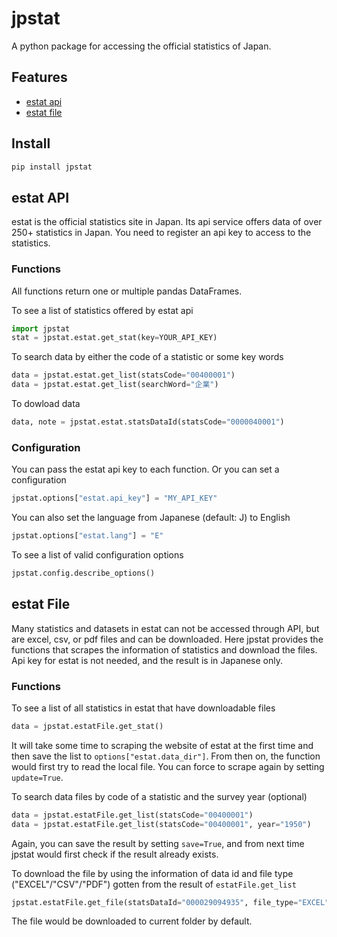 # jpstat

A python package for accessing the official statistics of Japan.

## Features

- [estat api](#estat-api)
- [estat file](#estat-file)

## Install

```sh
pip install jpstat
```

## estat API

estat is the official statistics site in Japan. Its api service offers data of over 250+ statistics in Japan. You need to register an api key to access to the statistics.

### Functions

All functions return one or multiple pandas DataFrames.

To see a list of statistics offered by estat api

```python
import jpstat
stat = jpstat.estat.get_stat(key=YOUR_API_KEY)
```

To search data by either the code of a statistic or some key words

```python
data = jpstat.estat.get_list(statsCode="00400001")
data = jpstat.estat.get_list(searchWord="企業")
```

To dowload data

```python
data, note = jpstat.estat.statsDataId(statsCode="0000040001")
```

### Configuration

You can pass the estat api key to each function. Or you can set a configuration

```python
jpstat.options["estat.api_key"] = "MY_API_KEY"
```

You can also set the language from Japanese (default: J) to English

```python
jpstat.options["estat.lang"] = "E"
```

To see a list of valid configuration options

```python
jpstat.config.describe_options()
```

## estat File

Many statistics and datasets in estat can not be accessed through API, but are excel, csv, or pdf files and can be downloaded. Here jpstat provides the functions that scrapes the information of statistics and download the files. Api key for estat is not needed, and the result is in Japanese only.

### Functions

To see a list of all statistics in estat that have downloadable files

```python
data = jpstat.estatFile.get_stat()
```

It will take some time to scraping the website of estat at the first time and then save the list to `options["estat.data_dir"]`. From then on, the function would first try to read the local file. You can force to scrape again by setting `update=True`.

To search data files by code of a statistic and the survey year (optional)

```python
data = jpstat.estatFile.get_list(statsCode="00400001")
data = jpstat.estatFile.get_list(statsCode="00400001", year="1950")
```

Again, you can save the result by setting `save=True`, and from next time jpstat would first check if the result already exists.

To download the file by using the information of data id and file type ("EXCEL"/"CSV"/"PDF") gotten from the result of `estatFile.get_list`

```python
jpstat.estatFile.get_file(statsDataId="000029094935", file_type="EXCEL")
```

The file would be downloaded to current folder by default.
